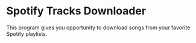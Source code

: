 
# Spotify Tracks Downloader

This program gives you opportunity to download songs from your favorite Spotify playlists.



